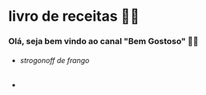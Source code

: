 # livro de receitas :man_cook:

### Olá, seja bem vindo ao canal "Bem Gostoso" :woman_cook:

- ###### strogonoff de frango

- 